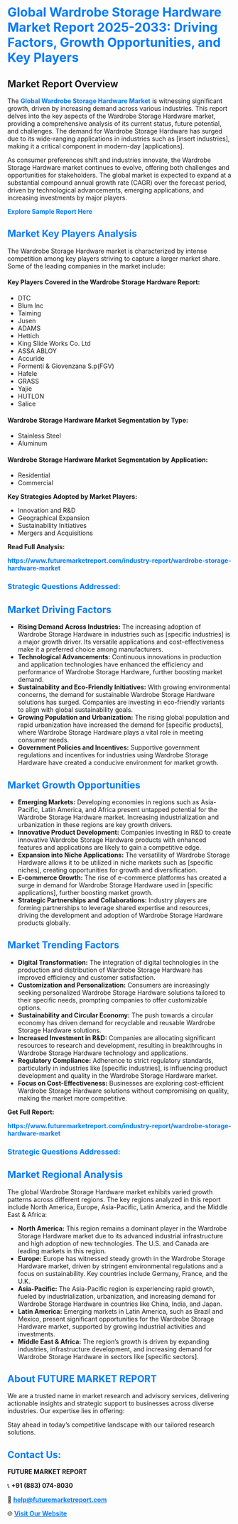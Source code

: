 <h1 style="color: #007BFF;">Global Wardrobe Storage Hardware Market Report 2025-2033: Driving Factors, Growth Opportunities, and Key Players</h1>

<section id="overview">
<h2>Market Report Overview</h2>
<p>The <a href="https://www.futuremarketreport.com/industry-report/wardrobe-storage-hardware-market" style="color: #007BFF; text-decoration: none;"><strong>Global Wardrobe Storage Hardware Market</strong></a> is witnessing significant growth, driven by increasing demand across various industries. This report delves into the key aspects of the Wardrobe Storage Hardware market, providing a comprehensive analysis of its current status, future potential, and challenges. The demand for Wardrobe Storage Hardware has surged due to its wide-ranging applications in industries such as [insert industries], making it a critical component in modern-day [applications].</p>
<p>As consumer preferences shift and industries innovate, the Wardrobe Storage Hardware market continues to evolve, offering both challenges and opportunities for stakeholders. The global market is expected to expand at a substantial compound annual growth rate (CAGR) over the forecast period, driven by technological advancements, emerging applications, and increasing investments by major players.</p>
</section>

<section id="overview">
<p><a href="https://www.futuremarketreport.com/request-sample/reportId=27758" style="color: #007BFF; text-decoration: none;"><strong>Explore Sample Report Here</strong></a></p>
</section>

<section id="key-players">
<h2 style="color: #007BFF;">Market Key Players Analysis</h2>
<p>The Wardrobe Storage Hardware market is characterized by intense competition among key players striving to capture a larger market share. Some of the leading companies in the market include:</p>
<h4>Key Players Covered in the Wardrobe Storage Hardware Report:</h4>
<ul><li>DTC</li><li>Blum Inc</li><li>Taiming</li><li>Jusen</li><li>ADAMS</li><li>Hettich</li><li>King Slide Works Co. Ltd</li><li>ASSA ABLOY</li><li>Accuride</li><li>Formenti &amp; Giovenzana S.p(FGV)</li><li>Hafele</li><li>GRASS</li><li>Yajie</li><li>HUTLON</li><li>Salice</li></ul>
<h4>Wardrobe Storage Hardware Market Segmentation by Type:</h4>
<ul><li>Stainless Steel</li><li>Aluminum</li></ul>

<h4>Wardrobe Storage Hardware Market Segmentation by Application:</h4>
<ul><li>Residential</li><li>Commercial</li></ul>
<p><strong>Key Strategies Adopted by Market Players:</strong></p>
<ul>
<li>Innovation and R&D</li>
<li>Geographical Expansion</li>
<li>Sustainability Initiatives</li>
<li>Mergers and Acquisitions</li>
</ul>
</section>

<section>
<p><strong>Read Full Analysis: </strong></p><a href="https://www.futuremarketreport.com/industry-report/wardrobe-storage-hardware-market" style="color: #007BFF; text-decoration: none;"><strong>https://www.futuremarketreport.com/industry-report/wardrobe-storage-hardware-market</strong></a>
<h3 style="color: #007BFF;">Strategic Questions Addressed:</h3>
</section>

<section id="driving-factors">
<h2 style="color: #007BFF;">Market Driving Factors</h2>
<ul>
<li><strong>Rising Demand Across Industries:</strong> The increasing adoption of Wardrobe Storage Hardware in industries such as [specific industries] is a major growth driver. Its versatile applications and cost-effectiveness make it a preferred choice among manufacturers.</li>
<li><strong>Technological Advancements:</strong> Continuous innovations in production and application technologies have enhanced the efficiency and performance of Wardrobe Storage Hardware, further boosting market demand.</li>
<li><strong>Sustainability and Eco-Friendly Initiatives:</strong> With growing environmental concerns, the demand for sustainable Wardrobe Storage Hardware solutions has surged. Companies are investing in eco-friendly variants to align with global sustainability goals.</li>
<li><strong>Growing Population and Urbanization:</strong> The rising global population and rapid urbanization have increased the demand for [specific products], where Wardrobe Storage Hardware plays a vital role in meeting consumer needs.</li>
<li><strong>Government Policies and Incentives:</strong> Supportive government regulations and incentives for industries using Wardrobe Storage Hardware have created a conducive environment for market growth.</li>
</ul>
</section>

<section id="growth-opportunities">
<h2 style="color: #007BFF;">Market Growth Opportunities</h2>
<ul>
<li><strong>Emerging Markets:</strong> Developing economies in regions such as Asia-Pacific, Latin America, and Africa present untapped potential for the Wardrobe Storage Hardware market. Increasing industrialization and urbanization in these regions are key growth drivers.</li>
<li><strong>Innovative Product Development:</strong> Companies investing in R&D to create innovative Wardrobe Storage Hardware products with enhanced features and applications are likely to gain a competitive edge.</li>
<li><strong>Expansion into Niche Applications:</strong> The versatility of Wardrobe Storage Hardware allows it to be utilized in niche markets such as [specific niches], creating opportunities for growth and diversification.</li>
<li><strong>E-commerce Growth:</strong> The rise of e-commerce platforms has created a surge in demand for Wardrobe Storage Hardware used in [specific applications], further boosting market growth.</li>
<li><strong>Strategic Partnerships and Collaborations:</strong> Industry players are forming partnerships to leverage shared expertise and resources, driving the development and adoption of Wardrobe Storage Hardware products globally.</li>
</ul>
</section>

<section id="trending-factors">
<h2 style="color: #007BFF;">Market Trending Factors</h2>
<ul>
<li><strong>Digital Transformation:</strong> The integration of digital technologies in the production and distribution of Wardrobe Storage Hardware has improved efficiency and customer satisfaction.</li>
<li><strong>Customization and Personalization:</strong> Consumers are increasingly seeking personalized Wardrobe Storage Hardware solutions tailored to their specific needs, prompting companies to offer customizable options.</li>
<li><strong>Sustainability and Circular Economy:</strong> The push towards a circular economy has driven demand for recyclable and reusable Wardrobe Storage Hardware solutions.</li>
<li><strong>Increased Investment in R&D:</strong> Companies are allocating significant resources to research and development, resulting in breakthroughs in Wardrobe Storage Hardware technology and applications.</li>
<li><strong>Regulatory Compliance:</strong> Adherence to strict regulatory standards, particularly in industries like [specific industries], is influencing product development and quality in the Wardrobe Storage Hardware market.</li>
<li><strong>Focus on Cost-Effectiveness:</strong> Businesses are exploring cost-efficient Wardrobe Storage Hardware solutions without compromising on quality, making the market more competitive.</li>
</ul>
</section>

<section>
<p><strong>Get Full Report: </strong></p><a href="https://www.futuremarketreport.com/industry-report/wardrobe-storage-hardware-market" style="color: #007BFF; text-decoration: none;"><strong>https://www.futuremarketreport.com/industry-report/wardrobe-storage-hardware-market</strong></a>
<h3 style="color: #007BFF;">Strategic Questions Addressed:</h3>
</section>


<section id="regional-analysis">
<h2 style="color: #007BFF;">Market Regional Analysis</h2>
<p>The global Wardrobe Storage Hardware market exhibits varied growth patterns across different regions. The key regions analyzed in this report include North America, Europe, Asia-Pacific, Latin America, and the Middle East & Africa:</p>
<ul>
<li><strong>North America:</strong> This region remains a dominant player in the Wardrobe Storage Hardware market due to its advanced industrial infrastructure and high adoption of new technologies. The U.S. and Canada are leading markets in this region.</li>
<li><strong>Europe:</strong> Europe has witnessed steady growth in the Wardrobe Storage Hardware market, driven by stringent environmental regulations and a focus on sustainability. Key countries include Germany, France, and the U.K.</li>
<li><strong>Asia-Pacific:</strong> The Asia-Pacific region is experiencing rapid growth, fueled by industrialization, urbanization, and increasing demand for Wardrobe Storage Hardware in countries like China, India, and Japan.</li>
<li><strong>Latin America:</strong> Emerging markets in Latin America, such as Brazil and Mexico, present significant opportunities for the Wardrobe Storage Hardware market, supported by growing industrial activities and investments.</li>
<li><strong>Middle East & Africa:</strong> The region’s growth is driven by expanding industries, infrastructure development, and increasing demand for Wardrobe Storage Hardware in sectors like [specific sectors].</li>
</ul>
</section>

<footer>
<h2 style="color: #007BFF;">About FUTURE MARKET REPORT</h2>
<p>We are a trusted name in market research and advisory services, delivering actionable insights and strategic support to businesses across diverse industries. Our expertise lies in offering:</p>

<p>Stay ahead in today’s competitive landscape with our tailored research solutions.</p>

<h2 style="color: #007BFF;">Contact Us:</h2>
<p><strong>FUTURE MARKET REPORT</strong></p>
<p>📞 <strong>+91 (883) 074-8030</strong></p>
<p>📧 <strong><a href="mailto:help@futuremarketreport.com" style="color: #007BFF;">help@futuremarketreport.com</a></strong></p>
<p>🌐 <strong><a href="https://www.futuremarketreport.com/" style="color: #007BFF;">Visit Our Website</a></strong></p>
</footer>